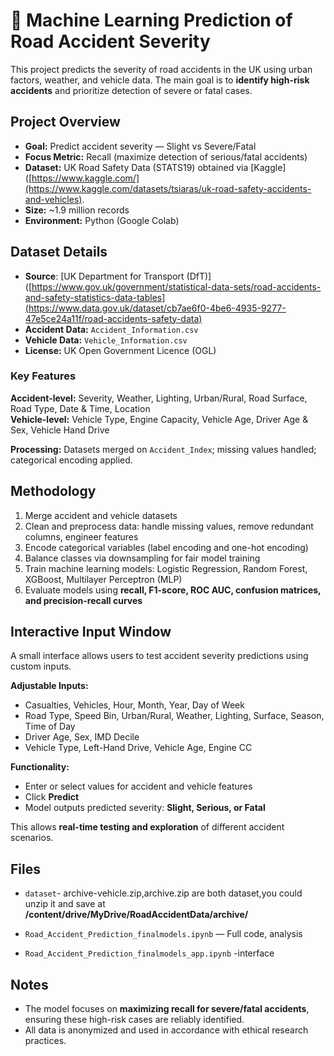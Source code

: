 # 🚦 Machine Learning Prediction of Road Accident Severity

This project predicts the severity of road accidents in the UK using urban factors, weather, and vehicle data. The main goal is to **identify high-risk accidents** and prioritize detection of severe or fatal cases.  

##  Project Overview

- **Goal:** Predict accident severity — Slight vs Severe/Fatal  
- **Focus Metric:** Recall (maximize detection of serious/fatal accidents)  
- **Dataset:** UK Road Safety Data (STATS19)  obtained via [Kaggle]([https://www.kaggle.com/](https://www.kaggle.com/datasets/tsiaras/uk-road-safety-accidents-and-vehicles).
- **Size:** ~1.9 million records  
- **Environment:** Python (Google Colab)  

## Dataset Details

- **Source**: [UK Department for Transport (DfT)]([https://www.gov.uk/government/statistical-data-sets/road-accidents-and-safety-statistics-data-tables](https://www.data.gov.uk/dataset/cb7ae6f0-4be6-4935-9277-47e5ce24a11f/road-accidents-safety-data)
- **Accident Data:** `Accident_Information.csv`  
- **Vehicle Data:** `Vehicle_Information.csv`  
- **License:** UK Open Government Licence (OGL)  

### Key Features

**Accident-level:** Severity, Weather, Lighting, Urban/Rural, Road Surface, Road Type, Date & Time, Location  
**Vehicle-level:** Vehicle Type, Engine Capacity, Vehicle Age, Driver Age & Sex, Vehicle Hand Drive  

**Processing:** Datasets merged on `Accident_Index`; missing values handled; categorical encoding applied.  

## Methodology

1. Merge accident and vehicle datasets  
2. Clean and preprocess data: handle missing values, remove redundant columns, engineer features  
3. Encode categorical variables (label encoding and one-hot encoding)  
4. Balance classes via downsampling for fair model training  
5. Train machine learning models: Logistic Regression, Random Forest, XGBoost, Multilayer Perceptron (MLP)  
6. Evaluate models using **recall, F1-score, ROC AUC, confusion matrices, and precision-recall curves**  

##  Interactive Input Window

A small interface allows users to test accident severity predictions using custom inputs.

**Adjustable Inputs:**

- Casualties, Vehicles, Hour, Month, Year, Day of Week  
- Road Type, Speed Bin, Urban/Rural, Weather, Lighting, Surface, Season, Time of Day  
- Driver Age, Sex, IMD Decile  
- Vehicle Type, Left-Hand Drive, Vehicle Age, Engine CC  

**Functionality:**

- Enter or select values for accident and vehicle features  
- Click **Predict**  
- Model outputs predicted severity: **Slight, Serious, or Fatal**  

This allows **real-time testing and exploration** of different accident scenarios.  

##  Files
- `dataset`- archive-vehicle.zip,archive.zip are both dataset,you could unzip it and  save  at  **/content/drive/MyDrive/RoadAccidentData/archive/** 
   
- `Road_Accident_Prediction_finalmodels.ipynb` — Full code, analysis
- `Road_Accident_Prediction_finalmodels_app.ipynb` -interface

##  Notes

- The model focuses on **maximizing recall for severe/fatal accidents**, ensuring these high-risk cases are reliably identified.  
- All data is anonymized and used in accordance with ethical research practices. 
